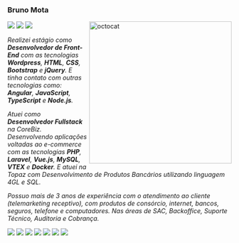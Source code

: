 ### Bruno Mota

<img style="width: 320px" align="right" src="https://github.com/brunofrontend/brunofrontend/blob/main/assets/octocat-1675316934262.png" alt="octocat">
<p>
    <a href="https://www.linkedin.com/in/brunomotadev/"><img src="https://img.shields.io/badge/LinkedIn-blue?style=plastic&logo=linkedin"></a>
    <a href="https://www.instagram.com/"><img src="https://img.shields.io/badge/Instagram-orchid?style=plastic&logo=instagram"></a>
    <a href="https://twitter.com/"><img src="https://img.shields.io/badge/Twitter-dodgerblue?style=plastic&logo=twitter"></a>
</p>

<p><em>Realizei estágio como <b>Desenvolvedor de Front-End</b> com as tecnologias <b>Wordpress</b>, <b>HTML</b>, <b>CSS</b>, <b>Bootstrap</b> e <b>jQuery</b>. E tinha contato com outras tecnologias como: <b>Angular</b>, <b>JavaScript</b>, <b>TypeScript</b> e <b>Node.js</b>.</em></p>

<p><em>Atuei como <b>Desenvolvedor Fullstack</b> na CoreBiz. Desenvolvendo aplicações voltadas ao e-commerce com as tecnologias <b>PHP</b>, <b>Laravel</b>, <b>Vue.js</b>, <b>MySQL</b>, <b>VTEX</b> e <b>Docker</b>. E atuei na Topaz com Desenvolvimento de Produtos Bancários utilizando linguagem 4GL e SQL.</em></p>

<p><i>Possuo mais de 3 anos de experiência com o atendimento ao cliente (telemarketing receptivo), com produtos de consórcio, internet, bancos, seguros, telefone e computadores. Nas áreas de SAC, Backoffice, Suporte Técnico, Auditoria e Cobrança.</i></p>

<p><img src="https://img.shields.io/badge/HTML5-gray?style=plastic&logo=html5"> <img src="https://img.shields.io/badge/CSS3-gray?style=plastic&logo=css3"> <img src="https://img.shields.io/badge/JavaScript-gray?style=plastic&logo=javascript"> <img src="https://img.shields.io/badge/TypeScript-gray?style=plastic&logo=typescript"> <img src="https://img.shields.io/badge/Angular-gray?style=plastic&logo=angular"> <img src="https://img.shields.io/badge/Bootstrap-gray?style=plastic&logo=bootstrap"> <img src="https://img.shields.io/badge/TailwindCSS-gray?style=plastic&logo=tailwindcss"></p>


